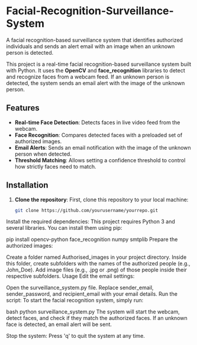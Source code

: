 # Facial-Recognition-Surveillance-System
A facial recognition-based surveillance system that identifies authorized individuals and sends an alert email with an image when an unknown person is detected.

This project is a real-time facial recognition-based surveillance system built with Python. It uses the **OpenCV** and **face_recognition** libraries to detect and recognize faces from a webcam feed. If an unknown person is detected, the system sends an email alert with the image of the unknown person.

## Features

- **Real-time Face Detection**: Detects faces in live video feed from the webcam.
- **Face Recognition**: Compares detected faces with a preloaded set of authorized images.
- **Email Alerts**: Sends an email notification with the image of the unknown person when detected.
- **Threshold Matching**: Allows setting a confidence threshold to control how strictly faces need to match.

## Installation

1. **Clone the repository**:
   First, clone this repository to your local machine:
   ```bash
   git clone https://github.com/yourusername/yourrepo.git
Install the required dependencies: This project requires Python 3 and several libraries. You can install them using pip:

pip install opencv-python face_recognition numpy smtplib
Prepare the authorized images:

Create a folder named Authorised_images in your project directory.
Inside this folder, create subfolders with the names of the authorized people (e.g., John_Doe).
Add image files (e.g., .jpg or .png) of those people inside their respective subfolders.
Usage
Edit the email settings:

Open the surveillance_system.py file.
Replace sender_email, sender_password, and recipient_email with your email details.
Run the script: To start the facial recognition system, simply run:

bash
python surveillance_system.py
The system will start the webcam, detect faces, and check if they match the authorized faces. If an unknown face is detected, an email alert will be sent.

Stop the system: Press 'q' to quit the system at any time.
